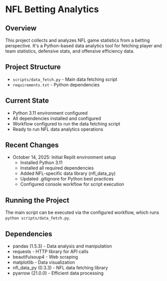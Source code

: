 # NFL Betting Analytics

## Overview
This project collects and analyzes NFL game statistics from a betting perspective. It's a Python-based data analytics tool for fetching player and team statistics, defensive stats, and offensive efficiency data.

## Project Structure
- `scripts/data_fetch.py` - Main data fetching script
- `requirements.txt` - Python dependencies

## Current State
- Python 3.11 environment configured
- All dependencies installed and configured
- Workflow configured to run the data fetching script
- Ready to run NFL data analytics operations

## Recent Changes
- October 14, 2025: Initial Replit environment setup
  - Installed Python 3.11
  - Installed all required dependencies
  - Added NFL-specific data library (nfl_data_py)
  - Updated .gitignore for Python best practices
  - Configured console workflow for script execution

## Running the Project
The main script can be executed via the configured workflow, which runs `python scripts/data_fetch.py`.

## Dependencies
- pandas (1.5.3) - Data analysis and manipulation
- requests - HTTP library for API calls
- beautifulsoup4 - Web scraping
- matplotlib - Data visualization
- nfl_data_py (0.3.3) - NFL data fetching library
- pyarrow (21.0.0) - Efficient data processing
